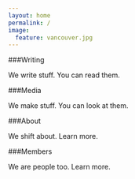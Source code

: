 ```yaml
---
layout: home
permalink: /
image:
  feature: vancouver.jpg
---
```


<div class="tiles">
###Writing  

We write stuff. You can read them.

</div><!-- /.tiles -->

<div class="tiles">
###Media

We make stuff. You can look at them.
</div><!-- /.tiles -->

<div class="tiles">
###About

We shift about. Learn more.
</div><!-- /.tiles -->

<div class="tiles">
###Members

We are people too. Learn more.
</div><!-- /.tiles -->